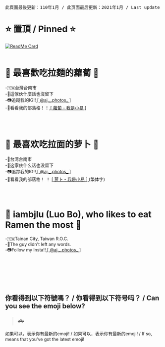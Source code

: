 <pre>此頁面最後更新：110年1月 / 此页面最后更新：2021年1月 / Last update of this page：Jan,2021</pre>
<h1>⭐️ 置頂 / Pinned ⭐️</h1>

[![ReadMe Card](https://github-readme-stats.vercel.app/api/pin/?username=iambjlu&repo=dictionary)](https://github.com/iambjlu/dictionary)
<br><br>

<h1>🍜 最喜歡吃拉麵的蘿蔔 🥕</h1>
-🇹🇼台灣台南市<br>
-🤭這傢伙什麼話也沒留下<br>
-📷追蹤我的IG!!<a href="https://www.instagram.com/aj._.photos"> [ @aj._.photos_ ] </a><br>
-📝看看我的部落格！！<a href="https://blog.steveyi.net/author/iambjlu"> [ 蘿蔔 - 我是小易 ] </a><br>

<br><br>

<h1>🍜 最喜欢吃拉面的萝卜 🥕</h1>
-📍台湾台南市<br>
-🤭这家伙什么话也没留下<br>
-📷追踪我的IG!!<a href="https://www.instagram.com/aj._.photos"> [ @aj._.photos_ ] </a><br>
-📝看看我的部落格！ ！ <a href="https://blog.steveyi.net/author/iambjlu"> [ 萝卜 - 我是小易 ] </a>(繁体字)<br>

<br><br>

<h1>🍜 iambjlu (Luo Bo), who likes to eat Ramen the most 🥕</h1>
-🇹🇼Tainan City, Taiwan R.O.C.<br>
-🤭The guy didn't left any words.<br>
-📷Follow my Insta!!<a href="https://www.instagram.com/aj._.photos"> [ @aj._.photos_ ] </a><br>


<br><br>

<br><br><h2>你看得到以下符號嗎？ / 你看得到以下符号吗？ / Can you see the emoji below?</h2>
<blockquote><h3>🛻</h3>
</blockquote>
如果可以，表示你有最新的emoji! / 如果可以，表示你有最新的emoji! / If so, means that you've got the latest emoji!<br>

